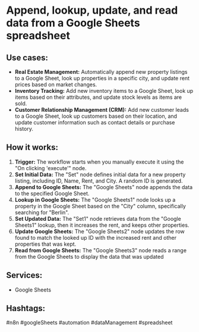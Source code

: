 # Append, lookup, update, and read data from a Google Sheets spreadsheet

## Use cases:
- **Real Estate Management:** Automatically append new property listings to a Google Sheet, look up properties in a specific city, and update rent prices based on market changes.
- **Inventory Tracking:** Add new inventory items to a Google Sheet, look up items based on their attributes, and update stock levels as items are sold.
- **Customer Relationship Management (CRM):** Add new customer leads to a Google Sheet, look up customers based on their location, and update customer information such as contact details or purchase history.

## How it works:
1.  **Trigger:** The workflow starts when you manually execute it using the "On clicking 'execute'" node.
2.  **Set Initial Data:** The "Set" node defines initial data for a new property listing, including ID, Name, Rent, and City. A random ID is generated.
3.  **Append to Google Sheets:** The "Google Sheets" node appends the data to the specified Google Sheet.
4.  **Lookup in Google Sheets:** The "Google Sheets1" node looks up a property in the Google Sheet based on the "City" column, specifically searching for "Berlin".
5.  **Set Updated Data:** The "Set1" node retrieves data from the "Google Sheets1" lookup, then it increases the rent, and keeps other properties.
6.  **Update Google Sheets:** The "Google Sheets2" node updates the row found to match the looked up ID with the increased rent and other properties that was kept.
7.  **Read from Google Sheets:** The "Google Sheets3" node reads a range from the Google Sheets to display the data that was updated

## Services:
- Google Sheets

## Hashtags:
#n8n #googleSheets #automation #dataManagement #spreadsheet
